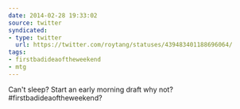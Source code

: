 ```yaml
---
date: 2014-02-28 19:33:02
source: twitter
syndicated:
- type: twitter
  url: https://twitter.com/roytang/statuses/439483401188696064/
tags:
- firstbadideaoftheweekend
- mtg
---
```


Can't sleep? Start an early morning draft why not? #firstbadideaoftheweekend?
